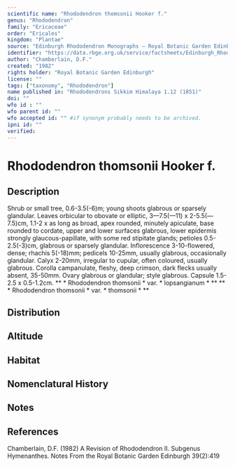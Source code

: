 ```yaml
---
scientific name: "Rhododendron thomsonii Hooker f."
genus: "Rhododendron"
family: "Ericaceae"
order: "Ericales"
kingdom: "Plantae"
source: "Edinburgh Rhododendron Monographs – Royal Botanic Garden Edinburgh"
identifier: "https://data.rbge.org.uk/service/factsheets/Edinburgh_Rhododendron_Monographs.xhtml"
author: "Chamberlain, D.F."
created: "1982"
rights holder: "Royal Botanic Garden Edinburgh"
license: ""
tags: ["taxonomy", "Rhododendron"]
name published in: "Rhododendrons Sikkim Himalaya 1.12 (1851)"
doi: ""
wfo id : ""
wfo parent id: ""
wfo accepted id: "" #if synonym probably needs to be archived.                      
ipni id: ""
verified:
---
```


                       

# Rhododendron thomsonii Hooker f.

## Description
Shrub or small tree, 0.6-3.5(-6)m; young shoots glabrous or sparsely glandular. Leaves orbicular to obovate or elliptic, 3—7.5(—11) x 2-5.5(—7.5)cm, 1.1-2 x as long as broad, apex rounded, minutely apiculate, base rounded to cordate, upper and lower surfaces glabrous, lower epidermis strongly glaucous-papillate, with some red stipitate glands; petioles 0.5-2.5(-3)cm, glabrous or sparsely glandular. Inflorescence 3-10-fIowered, dense; rhachis 5(-18)mm; pedicels 10-25mm, usually glabrous, occasionally glandular. Calyx 2-20mm, irregular to cupular, often coloured, usually glabrous. Corolla campanulate, fleshy, deep crimson, dark flecks usually absent, 35-50mm. Ovary glabrous or glandular; style glabrous. Capsule 1.5-2.5 x 0.5-1.2cm. ** * Rhododendron thomsonii * var. * lopsangianum * ** ** * Rhododendron thomsonii * var. * thomsonii * **

## Distribution


## Altitude


## Habitat


## Nomenclatural History

                       
## Notes


## References

Chamberlain, D.F. (1982) A Revision of Rhododendron II. Subgenus Hymenanthes. Notes From the Royal Botanic Garden Edinburgh 39(2):419
